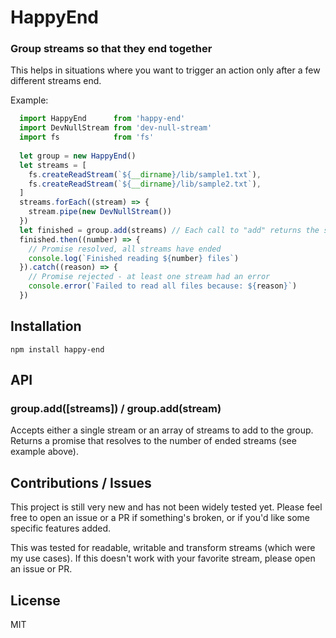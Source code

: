 # HappyEnd

### Group streams so that they end together

This helps in situations where you want to trigger an action only after a few different streams end.

Example:
```javascript
  import HappyEnd      from 'happy-end'
  import DevNullStream from 'dev-null-stream'
  import fs            from 'fs'
  
  let group = new HappyEnd()
  let streams = [ 
    fs.createReadStream(`${__dirname}/lib/sample1.txt`),
    fs.createReadStream(`${__dirname}/lib/sample2.txt`),
  ]
  streams.forEach((stream) => {
    stream.pipe(new DevNullStream())
  })  
  let finished = group.add(streams) // Each call to "add" returns the same promise
  finished.then((number) => {
    // Promise resolved, all streams have ended
    console.log(`Finished reading ${number} files`)
  }).catch((reason) => {
    // Promise rejected - at least one stream had an error
    console.error(`Failed to read all files because: ${reason}`)
  }) 
```


## Installation
```
npm install happy-end
```

## API

### group.add([streams]) / group.add(stream)
Accepts either a single stream or an array of streams to add to the group.
Returns a promise that resolves to the number of ended streams (see example above).


## Contributions / Issues
This project is still very new and has not been widely tested yet. Please feel free to open an issue or a PR if something's broken, or if you'd like some specific features added.

This was tested for readable, writable and transform streams (which were my use cases). If this doesn't work with your favorite stream, please open an issue or PR.

## License
MIT


